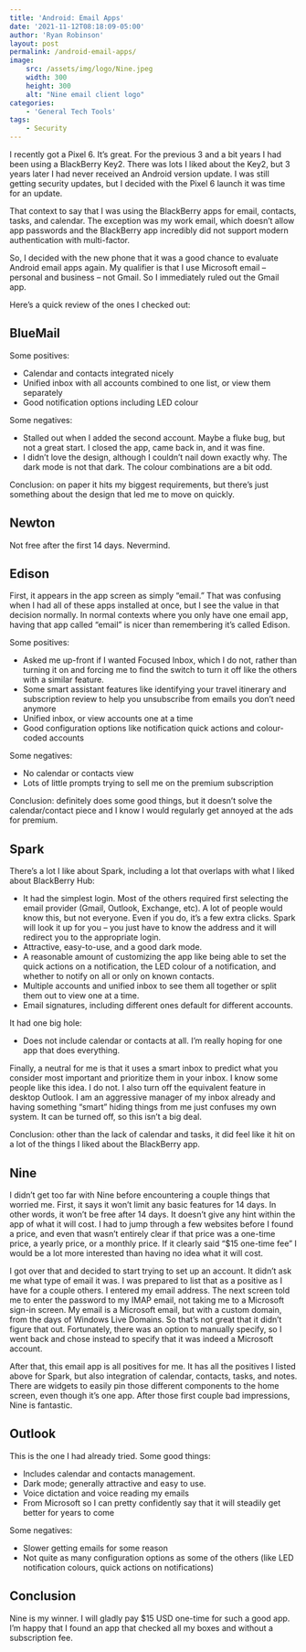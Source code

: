 ```yaml
---
title: 'Android: Email Apps'
date: '2021-11-12T08:18:09-05:00'
author: 'Ryan Robinson'
layout: post
permalink: /android-email-apps/
image: 
    src: /assets/img/logo/Nine.jpeg
    width: 300
    height: 300
    alt: "Nine email client logo"
categories:
    - 'General Tech Tools'
tags:
    - Security
---
```


I recently got a Pixel 6. It’s great. For the previous 3 and a bit years I had been using a BlackBerry Key2. There was lots I liked about the Key2, but 3 years later I had never received an Android version update. I was still getting security updates, but I decided with the Pixel 6 launch it was time for an update.

That context to say that I was using the BlackBerry apps for email, contacts, tasks, and calendar. The exception was my work email, which doesn’t allow app passwords and the BlackBerry app incredibly did not support modern authentication with multi-factor.

So, I decided with the new phone that it was a good chance to evaluate Android email apps again. My qualifier is that I use Microsoft email – personal and business – not Gmail. So I immediately ruled out the Gmail app.

Here’s a quick review of the ones I checked out:

## BlueMail

Some positives:

- Calendar and contacts integrated nicely
- Unified inbox with all accounts combined to one list, or view them separately
- Good notification options including LED colour

Some negatives:

- Stalled out when I added the second account. Maybe a fluke bug, but not a great start. I closed the app, came back in, and it was fine.
- I didn’t love the design, although I couldn’t nail down exactly why. The dark mode is not that dark. The colour combinations are a bit odd.

Conclusion: on paper it hits my biggest requirements, but there’s just something about the design that led me to move on quickly.

## Newton

Not free after the first 14 days. Nevermind.

## Edison

First, it appears in the app screen as simply “email.” That was confusing when I had all of these apps installed at once, but I see the value in that decision normally. In normal contexts where you only have one email app, having that app called “email” is nicer than remembering it’s called Edison.

Some positives:

- Asked me up-front if I wanted Focused Inbox, which I do not, rather than turning it on and forcing me to find the switch to turn it off like the others with a similar feature.
- Some smart assistant features like identifying your travel itinerary and subscription review to help you unsubscribe from emails you don’t need anymore
- Unified inbox, or view accounts one at a time
- Good configuration options like notification quick actions and colour-coded accounts

Some negatives:

- No calendar or contacts view
- Lots of little prompts trying to sell me on the premium subscription

Conclusion: definitely does some good things, but it doesn’t solve the calendar/contact piece and I know I would regularly get annoyed at the ads for premium.

## Spark

There’s a lot I like about Spark, including a lot that overlaps with what I liked about BlackBerry Hub:

- It had the simplest login. Most of the others required first selecting the email provider (Gmail, Outlook, Exchange, etc). A lot of people would know this, but not everyone. Even if you do, it’s a few extra clicks. Spark will look it up for you – you just have to know the address and it will redirect you to the appropriate login.
- Attractive, easy-to-use, and a good dark mode.
- A reasonable amount of customizing the app like being able to set the quick actions on a notification, the LED colour of a notification, and whether to notify on all or only on known contacts.
- Multiple accounts and unified inbox to see them all together or split them out to view one at a time.
- Email signatures, including different ones default for different accounts.

It had one big hole:

- Does not include calendar or contacts at all. I’m really hoping for one app that does everything.

Finally, a neutral for me is that it uses a smart inbox to predict what you consider most important and prioritize them in your inbox. I know some people like this idea. I do not. I also turn off the equivalent feature in desktop Outlook. I am an aggressive manager of my inbox already and having something “smart” hiding things from me just confuses my own system. It can be turned off, so this isn’t a big deal.

Conclusion: other than the lack of calendar and tasks, it did feel like it hit on a lot of the things I liked about the BlackBerry app.

## Nine

I didn’t get too far with Nine before encountering a couple things that worried me. First, it says it won’t limit any basic features for 14 days. In other words, it won’t be free after 14 days. It doesn’t give any hint within the app of what it will cost. I had to jump through a few websites before I found a price, and even that wasn’t entirely clear if that price was a one-time price, a yearly price, or a monthly price. If it clearly said “$15 one-time fee” I would be a lot more interested than having no idea what it will cost.

I got over that and decided to start trying to set up an account. It didn’t ask me what type of email it was. I was prepared to list that as a positive as I have for a couple others. I entered my email address. The next screen told me to enter the password to my IMAP email, not taking me to a Microsoft sign-in screen. My email is a Microsoft email, but with a custom domain, from the days of Windows Live Domains. So that’s not great that it didn’t figure that out. Fortunately, there was an option to manually specify, so I went back and chose instead to specify that it was indeed a Microsoft account.

After that, this email app is all positives for me. It has all the positives I listed above for Spark, but also integration of calendar, contacts, tasks, and notes. There are widgets to easily pin those different components to the home screen, even though it’s one app. After those first couple bad impressions, Nine is fantastic.

## Outlook

This is the one I had already tried. Some good things:

- Includes calendar and contacts management.
- Dark mode; generally attractive and easy to use.
- Voice dictation and voice reading my emails
- From Microsoft so I can pretty confidently say that it will steadily get better for years to come

Some negatives:

- Slower getting emails for some reason
- Not quite as many configuration options as some of the others (like LED notification colours, quick actions on notifications)

## Conclusion

Nine is my winner. I will gladly pay $15 USD one-time for such a good app. I’m happy that I found an app that checked all my boxes and without a subscription fee.
